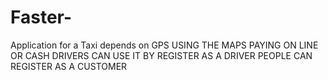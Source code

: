 # Faster-
Application for a Taxi depends on GPS 
USING THE MAPS
PAYING ON LINE OR CASH
DRIVERS CAN USE IT BY REGISTER AS A DRIVER
PEOPLE CAN REGISTER AS A CUSTOMER
